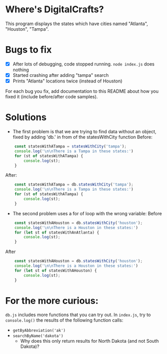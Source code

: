 # Where's DigitalCrafts?

This program displays the states which have cities named "Atlanta", "Houston", "Tampa".

# Bugs to fix

- [X] After lots of debugging, code stopped running. `node index.js` does nothing
- [X] Started crashing after adding "tampa" search
- [X] Prints "Atlanta" locations twice (instead of Houston)

For each bug you fix, add documentation to this README about how you fixed it (include before/after code samples).

# Solutions
- The first problem is that we are trying to find data without an object, fixed by adding 'db.' in from of the statesWithCity function
Before:
```javascript
    const statesWithATampa = statesWithCity('tampa');
    console.log('\n\nThere is a Tampa in these states:')
    for (st of statesWithATampa) {
        console.log(st);
    }
```
After:
```javascript
    const statesWithATampa = db.statesWithCity('tampa');
    console.log('\n\nThere is a Tampa in these states:')
    for (st of statesWithATampa) {
        console.log(st);
    }

```

- The second problem uses a for of loop with the wrong variable: 
Before
```javascript
    const statesWithAHouston = db.statesWithCity('houston');
    console.log('\n\nThere is a Houston in these states:')
    for (let st of statesWithAnAtlanta) {
        console.log(st);
    }
```
After
```javascript
    const statesWithAHouston = db.statesWithCity('houston');
    console.log('\n\nThere is a Houston in these states:')
    for (let st of statesWithAHouston) {
        console.log(st);
    }
```


# For the more curious:

`db.js` includes more functions that you can try out. In `index.js`, try to `console.log()` the results of the following function calls:

- `getByAbbreviation('ak')`
- `searchByName('dakota')`
  - Why does this only return results for North Dakota (and not South Dakota)?
